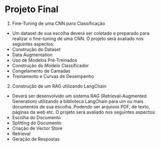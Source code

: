 # Projeto Final

1. Fine-Tuning de uma CNN para Classificação

- Um dataset de sua escolha deverá ser coletado e preparado para realizar o fine-tuning de uma CNN. O projeto será avaliado nos seguintes aspectos:
- Construção do Dataset
- Data Augmentation
- Uso de Modelos Pré-Treinados
- Construção do Modelo Classificador
- Congelamento de Camadas
- Treinamento e Curvas de Desempenho

2. Construção de um RAG utilizando LangChain

- Deverá ser desenvolvido um sistema RAG (Retrieval-Augmented Generation) utilizando a biblioteca LangChain para um ou mais documentos de sua escolha. Podendo ser arquivos PDF, de texto, páginas da web etc. O projeto será avaliado nos seguintes aspectos:
- Escolha do Documento
- Splitting do Documento
- Criação de Vector Store
- Retrieval
- Geração de Respostas
